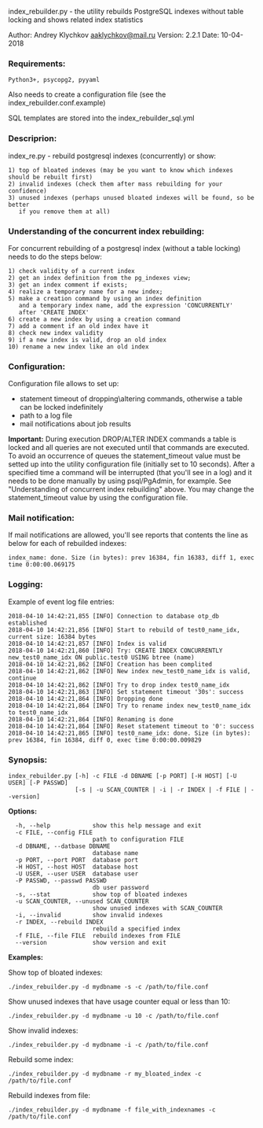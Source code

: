 index_rebuilder.py - the utility rebuilds
PostgreSQL indexes without table locking and shows related index statistics

Author: Andrey Klychkov aaklychkov@mail.ru
Version: 2.2.1
Date: 10-04-2018

### Requirements:
```Python3+, psycopg2, pyyaml```

Also needs to create a configuration file (see the index_rebuilder.conf.example)

SQL templates are stored into the index_rebuilder_sql.yml

### Descriprion:
index_re.py - rebuild postgresql indexes (concurrently) or show:
```
1) top of bloated indexes (may be you want to know which indexes should be rebuilt first)
2) invalid indexes (check them after mass rebuilding for your confidence)
3) unused indexes (perhaps unused bloated indexes will be found, so be better
   if you remove them at all)
```
### Understanding of the concurrent index rebuilding:

For concurrent rebuilding of a postgresql index
(without a table locking) needs to do the steps below:
```
1) check validity of a current index
2) get an index definition from the pg_indexes view;
3) get an index comment if exists;
4) realize a temporary name for a new index;
5) make a creation command by using an index definition
   and a temporary index name, add the expression 'CONCURRENTLY'
   after 'CREATE INDEX'
6) create a new index by using a creation command
7) add a comment if an old index have it
8) check new index validity
9) if a new index is valid, drop an old index
10) rename a new index like an old index
```
### Configuration:

Configuration file allows to set up:
- statement timeout of dropping\altering commands, otherwise a table can be locked indefinitely
- path to a log file
- mail notifications about job results

**Important:** During execution DROP/ALTER INDEX commands a table is locked and all queries are not executed until that commands are executed. To avoid an occurrence of queues the statement_timeout value must be setted up into the utility configuration file (initially set to 10 seconds). After a specified time a command will be interrupted (that you'll see in a log) and it needs to be done manually by using psql/PgAdmin, for example. See "Understanding of concurrent index rebuilding" above. You may change the statement_timeout value by using the configuration file.

### Mail notification:

If mail notifications are allowed, you'll see reports that contents the line as below for each of rebuilded indexes:
```
index_name: done. Size (in bytes): prev 16384, fin 16383, diff 1, exec time 0:00:00.069175
```
### Logging:

Example of event log file entries:
```
2018-04-10 14:42:21,855 [INFO] Connection to database otp_db established
2018-04-10 14:42:21,856 [INFO] Start to rebuild of test0_name_idx, current size: 16384 bytes
2018-04-10 14:42:21,857 [INFO] Index is valid
2018-04-10 14:42:21,860 [INFO] Try: CREATE INDEX CONCURRENTLY new_test0_name_idx ON public.test0 USING btree (name)
2018-04-10 14:42:21,862 [INFO] Creation has been complited
2018-04-10 14:42:21,862 [INFO] New index new_test0_name_idx is valid, continue
2018-04-10 14:42:21,862 [INFO] Try to drop index test0_name_idx
2018-04-10 14:42:21,863 [INFO] Set statement timeout '30s': success
2018-04-10 14:42:21,864 [INFO] Dropping done
2018-04-10 14:42:21,864 [INFO] Try to rename index new_test0_name_idx to test0_name_idx
2018-04-10 14:42:21,864 [INFO] Renaming is done
2018-04-10 14:42:21,864 [INFO] Reset statement timeout to '0': success
2018-04-10 14:42:21,865 [INFO] test0_name_idx: done. Size (in bytes): prev 16384, fin 16384, diff 0, exec time 0:00:00.009829
```

### Synopsis:
```
index_rebuilder.py [-h] -c FILE -d DBNAME [-p PORT] [-H HOST] [-U USER] [-P PASSWD]
                   [-s | -u SCAN_COUNTER | -i | -r INDEX | -f FILE | --version]
```

**Options:**
```
  -h, --help            show this help message and exit
  -c FILE, --config FILE
                        path to configuration FILE
  -d DBNAME, --datbase DBNAME
                        database name
  -p PORT, --port PORT  database port
  -H HOST, --host HOST  database host
  -U USER, --user USER  database user
  -P PASSWD, --passwd PASSWD
                        db user password
  -s, --stat            show top of bloated indexes
  -u SCAN_COUNTER, --unused SCAN_COUNTER
                        show unused indexes with SCAN_COUNTER
  -i, --invalid         show invalid indexes
  -r INDEX, --rebuild INDEX
                        rebuild a specified index
  -f FILE, --file FILE  rebuild indexes from FILE
  --version             show version and exit
```


**Examples:**

Show top of bloated indexes:
```
./index_rebuilder.py -d mydbname -s -c /path/to/file.conf
```
Show unused indexes that have usage counter equal or less than 10:
```
./index_rebuilder.py -d mydbname -u 10 -c /path/to/file.conf
```

Show invalid indexes:
```
./index_rebuilder.py -d mydbname -i -c /path/to/file.conf
```

Rebuild some index:
```
./index_rebuilder.py -d mydbname -r my_bloated_index -c /path/to/file.conf
```

Rebuild indexes from file:
```
./index_rebuilder.py -d mydbname -f file_with_indexnames -c /path/to/file.conf
```
